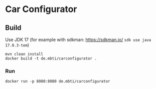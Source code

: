 # Car Configurator


## Build
Use JDK 17 (for example with sdkman: https://sdkman.io/ `sdk use java 17.0.3-tem`)

```
mvn clean install
docker build -t de.mbti/carconfigurator .
```

### Run
```
docker run -p 8080:8080 de.mbti/carconfigurator
```

